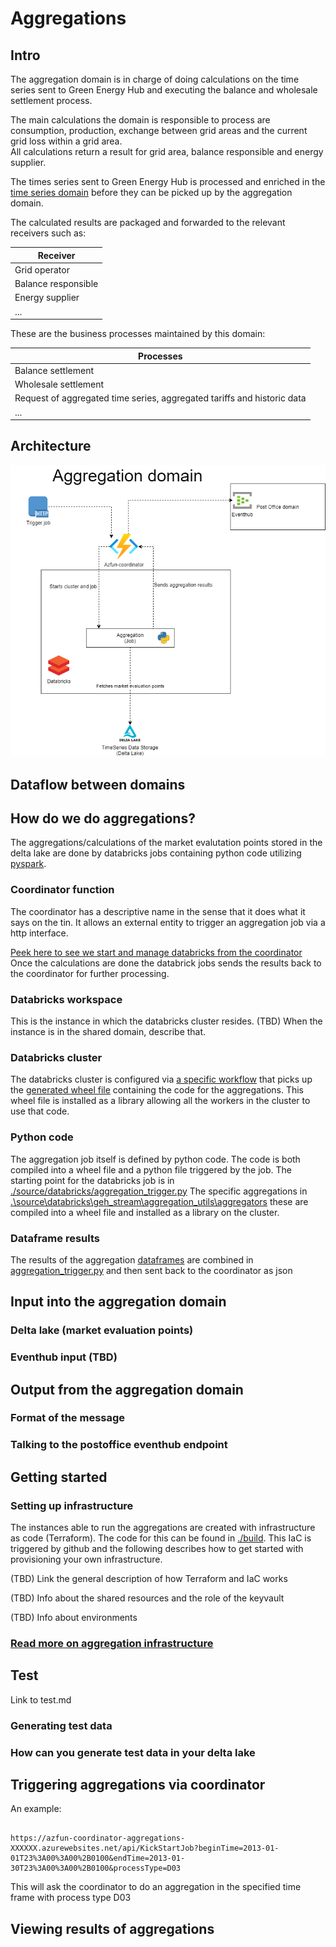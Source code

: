 # Aggregations

## Intro

The aggregation domain is in charge of doing calculations on the time series sent to Green Energy Hub and executing the balance and wholesale settlement process.

The main calculations the domain is responsible to process are consumption, production, exchange between grid areas and the current grid loss within a grid area.  
All calculations return a result for grid area, balance responsible and energy supplier.

The times series sent to Green Energy Hub is processed and enriched in the [time series domain](https://github.com/Energinet-DataHub/geh-timeseries) before they can be picked up by the aggregation domain.

The calculated results are packaged and forwarded to the relevant receivers such as:

| Receiver |
| ----------- |
| Grid operator  |
| Balance responsible |
| Energy supplier |
| ... |

These are the business processes maintained by this domain:

| Processes |
| ----------- |
| Balance settlement |
| Wholesale settlement |
| Request of aggregated time series, aggregated tariffs and historic data |
| ... |

## Architecture

![design](./docs/images/architecture.png)

## Dataflow between domains

## How do we do aggregations?

The aggregations/calculations of the market evalutation points stored in the delta lake are done by databricks jobs containing
python code utilizing [pyspark](https://databricks.com/glossary/pyspark).

### Coordinator function

The coordinator has a descriptive name in the sense that it does what it says on the tin.
It allows an external entity to trigger an aggregation job via a http interface.

[Peek here to see we start and manage databricks from the coordinator](https://github.com/Energinet-DataHub/geh-aggregations/blob/d7750efc6a3c172a0ea69775fa5a157ecd4c9481/source/coordinator/GreenEnergyHub.Aggregation.Application/Coordinator/CoordinatorService.cs#L64)
Once the calculations are done the databrick jobs sends the results back to the coordinator for further processing.

### Databricks workspace

This is the instance in which the databricks cluster resides.
(TBD) When the instance is in the shared domain, describe that.

### Databricks cluster

The databricks cluster is configured via [a specific workflow](.\.github\workflows\aggregation-job-infra-cd.yml) that picks up the [generated wheel file](.\.github\workflows\build-publish-wheel-file.yml) containing the code for the aggregations. This wheel file is installed as a library allowing all the workers in the cluster to use that code.

### Python code

The aggregation job itself is defined by python code. The code is both compiled into a wheel file and a python file triggered by the job.
The starting point for the databricks job is in [./source/databricks/aggregation_trigger.py](./source/databricks/aggregation_trigger.py)
The specific aggregations in [.\source\databricks\geh_stream\aggregation_utils\aggregators](.\source\databricks\geh_stream\aggregation_utils\aggregators) these are compiled into a wheel file and installed as a library on the cluster.

### Dataframe results

The results of the aggregation [dataframes](https://databricks.com/glossary/what-are-dataframes) are combined in [aggregation_trigger.py](.\source\databricks\aggregation-jobs\aggregation_trigger.py) and then sent back to the coordinator as json

## Input into the aggregation domain

### Delta lake (market evaluation points)

### Eventhub input (TBD)

## Output from the aggregation domain

### Format of the message

### Talking to the postoffice eventhub endpoint

## Getting started

### Setting up infrastructure

The instances able to run the aggregations are created with infrastructure as code (Terraform). The code for this can be found in
[./build](./build).
This IaC is triggered by github and the following describes how to get started with provisioning your own infrastructure.

(TBD) Link the general description of how Terraform and IaC works

(TBD) Info about the shared resources and the role of the keyvault

(TBD) Info about environments

### [Read more on aggregation infrastructure](./docs/setting-up-infrastructure.md)

## Test

Link to test.md

### Generating test data

### How can you generate test data in your delta lake

## Triggering aggregations via coordinator

An example:

```URL

https://azfun-coordinator-aggregations-XXXXXX.azurewebsites.net/api/KickStartJob?beginTime=2013-01-01T23%3A00%3A00%2B0100&endTime=2013-01-30T23%3A00%3A00%2B0100&processType=D03
```

This will ask the coordinator to do an aggregation in the specified time frame with process type D03

## Viewing results of aggregations
